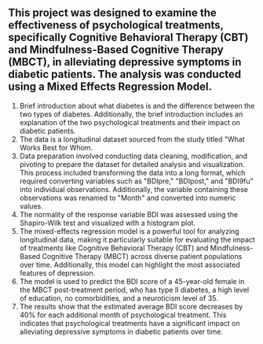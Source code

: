 ## This project was designed to examine the effectiveness of psychological treatments, specifically Cognitive Behavioral Therapy (CBT) and Mindfulness-Based Cognitive Therapy (MBCT), in alleviating depressive symptoms in diabetic patients. The analysis was conducted using a Mixed Effects Regression Model.
1. Brief introduction about what diabetes is and the difference between the two types of diabetes. Additionally, the brief introduction includes an explanation of the two psychological treatments and their impact on diabetic patients.
2. The data is a longitudinal dataset sourced from the study titled "What Works Best for Whom.
3. Data preparation involved conducting data cleaning, modification, and pivoting to prepare the dataset for detailed analysis and visualization. This process included transforming the data into a long format, which required converting variables such as "BDIpre," "BDIpost," and "BDI9fu" into individual observations. Additionally, the variable containing these observations was renamed to "Month" and converted into numeric values.
4. The normality of the response variable BDI was assessed using the Shapiro-Wilk test and visualized with a histogram plot.
5. The mixed-effects regression model is a powerful tool for analyzing longitudinal data, making it particularly suitable for evaluating the impact of treatments like Cognitive Behavioral Therapy (CBT) and Mindfulness-Based Cognitive Therapy (MBCT) across diverse patient populations over time. Additionally, this model can highlight the most associated features of depression.
6. The model is used to predict the BDI score of a 45-year-old female in the MBCT post-treatment period, who has type II diabetes, a high level of education, no comorbidities, and a neuroticism level of 35. 
7. The results show that the estimated average BDI score decreases by 40% for each additional month of psychological treatment. This indicates that psychological treatments have a significant impact on alleviating depressive symptoms in diabetic patients over time.
